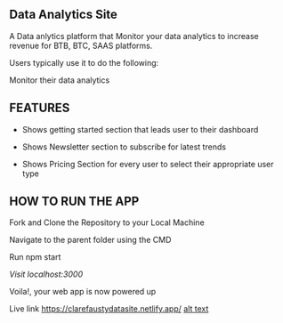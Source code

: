## Data Analytics Site

A Data anlytics platform that Monitor your data analytics to increase revenue for BTB, BTC, SAAS platforms.

Users typically use it to do the following:

Monitor their data analytics

## FEATURES
- Shows getting started section that leads user to their dashboard

- Shows Newsletter section to subscribe for latest trends

- Shows Pricing Section for every user to select their appropriate user type

## HOW TO RUN THE APP
Fork and Clone the Repository to your Local Machine

Navigate to the parent folder using the CMD

Run npm start

*Visit localhost:3000*

Voila!, your web app is now powered up

Live link https://clarefaustydatasite.netlify.app/
 [alt text](https://github.com/clarefausty/DataAnalyticsSite/blob/master/public/Assets/Responsive%20HeroData.png)

